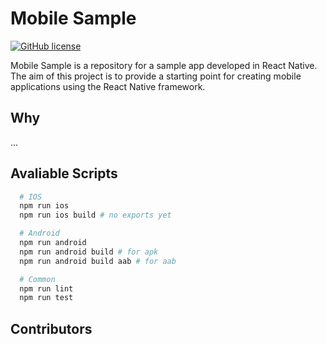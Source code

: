 # Mobile Sample

[![GitHub license](https://img.shields.io/badge/license-MIT-blue.svg)](https://github.com/your-username/mobile-sample/blob/master/LICENSE)

Mobile Sample is a repository for a sample app developed in React Native. The aim of this project is to provide a starting point for creating mobile applications using the React Native framework.

## Why

...

## Avaliable Scripts

```sh
  # IOS
  npm run ios
  npm run ios build # no exports yet

  # Android
  npm run android
  npm run android build # for apk
  npm run android build aab # for aab

  # Common
  npm run lint
  npm run test
```

## Contributors